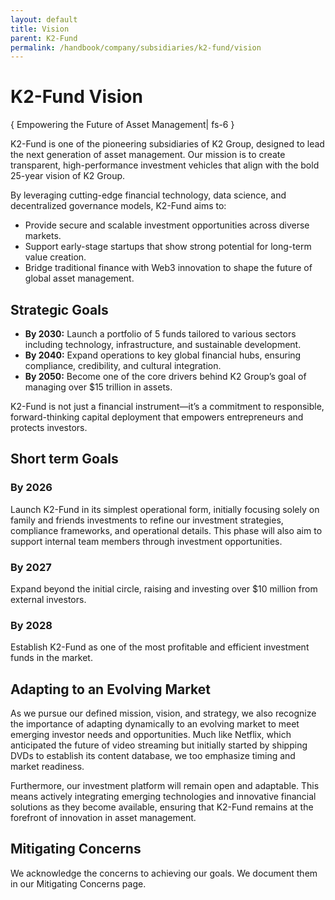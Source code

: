 ```yaml
---
layout: default
title: Vision
parent: K2-Fund
permalink: /handbook/company/subsidiaries/k2-fund/vision
---
```


# K2-Fund Vision
{ Empowering the Future of Asset Management| fs-6 }

K2-Fund is one of the pioneering subsidiaries of K2 Group, designed to lead the next generation of asset management. Our mission is to create transparent, high-performance investment vehicles that align with the bold 25-year vision of K2 Group.

By leveraging cutting-edge financial technology, data science, and decentralized governance models, K2-Fund aims to:

- Provide secure and scalable investment opportunities across diverse markets.
- Support early-stage startups that show strong potential for long-term value creation.
- Bridge traditional finance with Web3 innovation to shape the future of global asset management.

## Strategic Goals

- **By 2030:** Launch a portfolio of 5 funds tailored to various sectors including technology, infrastructure, and sustainable development.
- **By 2040:** Expand operations to key global financial hubs, ensuring compliance, credibility, and cultural integration.
- **By 2050:** Become one of the core drivers behind K2 Group’s goal of managing over \$15 trillion in assets.

K2-Fund is not just a financial instrument—it’s a commitment to responsible, forward-thinking capital deployment that empowers entrepreneurs and protects investors.

## Short term Goals

### By 2026
Launch K2-Fund in its simplest operational form, initially focusing solely on family and friends investments to refine our investment strategies, compliance frameworks, and operational details. This phase will also aim to support internal team members through investment opportunities.

### By 2027
Expand beyond the initial circle, raising and investing over $10 million from external investors.

### By 2028
Establish K2-Fund as one of the most profitable and efficient investment funds in the market.

## Adapting to an Evolving Market
As we pursue our defined mission, vision, and strategy, we also recognize the importance of adapting dynamically to an evolving market to meet emerging investor needs and opportunities. Much like Netflix, which anticipated the future of video streaming but initially started by shipping DVDs to establish its content database, we too emphasize timing and market readiness.

Furthermore, our investment platform will remain open and adaptable. This means actively integrating emerging technologies and innovative financial solutions as they become available, ensuring that K2-Fund remains at the forefront of innovation in asset management.

## Mitigating Concerns
We acknowledge the concerns to achieving our goals. We document them in our Mitigating Concerns page.
